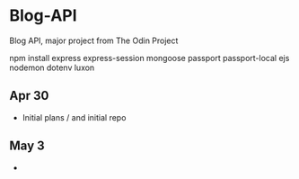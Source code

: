 # Blog-API
 Blog API, major project from The Odin Project


npm install express express-session mongoose passport passport-local ejs nodemon dotenv luxon

Apr 30
- 
* Initial plans / and initial repo

May 3
- 
* 